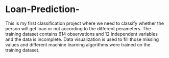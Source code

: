 # Loan-Prediction-
This is my first classification project where we need to classify whether the person will get loan or not according to the different
perameters.
The training dataset contains 614 observations and 12 independent variables and the data is incomplete.
Data visualization is used to fill those missing values and different machine learning algorithms were trained on the training dataset.
